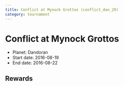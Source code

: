 ```yaml
---
title: Conflict at Mynock Grottos (conflict_dan_29)
category: tournament
---
```

# Conflict at Mynock Grottos

  * Planet: Dandoran
  * Start date: 2016-08-19
  * End date: 2016-08-22

## Rewards

